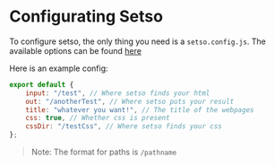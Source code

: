# Configurating Setso

To configure setso, the only thing you need is a `setso.config.js`. The available options can be found [here](docs/api/setso.config.js.md)

Here is an example config:

```js
export default {
    input: "/test", // Where setso finds your html
    out: "/anotherTest", // Where setso puts your result
    title: "whatever you want!", // The title of the webpages
    css: true, // Whether css is present
    cssDir: "/testCss", // Where setso finds your css
};
```

> Note: The format for paths is `/pathname`
